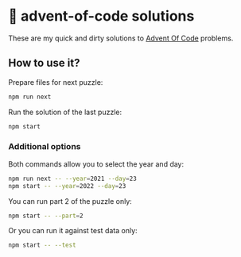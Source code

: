 # 🎄 advent-of-code solutions

These are my quick and dirty solutions to [Advent Of Code](https://adventofcode.com/) problems.

## How to use it?

Prepare files for next puzzle:
```zsh
npm run next
```

Run the solution of the last puzzle:
```zsh
npm start
```

### Additional options

Both commands allow you to select the year and day:
```zsh
npm run next -- --year=2021 --day=23
npm start -- --year=2022 --day=23
```

You can run part 2 of the puzzle only:
```zsh
npm start -- --part=2
```

Or you can run it against test data only:
```zsh
npm start -- --test
```
